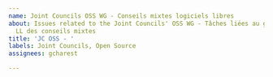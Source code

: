 ```yaml
---
name: Joint Councils OSS WG - Conseils mixtes logiciels libres
about: Issues related to the Joint Councils' OSS WG - Tâches liées au group de travail
  LL des conseils mixtes
title: 'JC OSS - '
labels: Joint Councils, Open Source
assignees: gcharest

---
```




